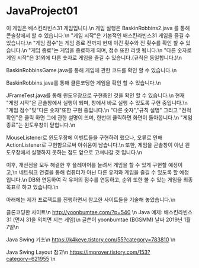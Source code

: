 # JavaProject01

이 게임은 배스킨라빈스31 게임입니다.\n
게임 실행은 BaskinRobbins2.java 를 통해 콘솔창에서 할 수 있습니다.\n
"게임 시작"은 기본적인 배스킨라빈스31 게임을 즐길 수 있습니다.\n
"게임 점수"는 게임 종료 전까지 현재 이긴 횟수와 진 횟수를 확인 할 수 있습니다.\n
"게임 종료"는 게임을 종료하게 되며, 점수 또한 리셋 됩니다.\n
"다른 숫자로 게임 시작"은 31외에 다른 숫자로 게임을 즐길 수 있습니다.(규칙은 동일합니다.)\n

BaskinRobbinsGame.java를 통해 게임에 관한 코드를 확인 할 수 있습니다.\n

BaskinRobbins.java를 통해 클론코딩한 게임을 확인 할 수 있습니다.\n

JFrameTest.java를 통해 윈도우창으로 구현중인 것을 확인 할 수 있습니다.\n
현재 "게임 시작"은 콘솔창에서 실행이 되며, 창에서 바로 실행 수 있도록 구현 중입니다.\n
"게임 점수"및"다른 숫자"또한 구현 중입니다.\n
"다른 숫자","규칙 설명" 그리고 "전적 확인"은 클릭 하면 그에 관한 설명이 뜨며, 한번더 클릭하면 화면이 돌아옵니다.\n
"게임 종료"는 윈도우창이 닫힙니다.\n

MouseListener로 윈도우창에 이벤트들을 구현하려 했으나, 오류로 인해 ActionListener로 구현함으로써 아쉬움이 남습니다.\n
또한, 게임을 콘솔창이 아닌 윈도우창에서 실행하지 못하는 점도 앞으로 고쳐나갈 것 입니다.\n

이후, 개선점을 모두 해결한 후 플레이어를 늘려서 게임을 할 수 있게 구현할 예정이고,\n
네트워크 연결을 통해 컴퓨터가 아닌 다른 유저와 게임을 즐길 수 있도록 할 예정입니다.\n
DB와 연동하여 각 유저의 점수를 연동하고, 순위 또한 볼 수 있는 게임을 최종 목표로 하고 있습니다.\n

아래에는 제가 프로젝트를 진행하면서 참고한 사이트들을 기술해 놓았습니다.\n

클론코딩한 사이트\n
http://yoonbumtae.com/?p=540 \n
Java 예제: 배스킨라빈스 31 (먼저 31을 외치면 지는 게임)\n
글쓴이 yoonbumtae (BGSMM) 날짜 2019년 1월 7일\n

Java Swing 기초\n
https://k4keye.tistory.com/55?category=783810 \n

Java Swing Layout 참고\n
https://improver.tistory.com/153?category=621955 \n
